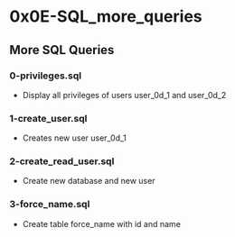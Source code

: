 # 0x0E-SQL_more_queries

## More SQL Queries
### 0-privileges.sql
* Display all privileges of users user_0d_1 and user_0d_2

### 1-create_user.sql
* Creates new user user_0d_1

### 2-create_read_user.sql
* Create new database and new user

### 3-force_name.sql
* Create table force_name with id and name

